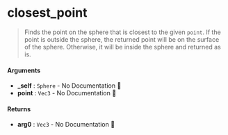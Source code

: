 # closest\_point

>  Finds the point on the sphere that is closest to the given `point`.
>  If the point is outside the sphere, the returned point will be on the surface of the sphere.
>  Otherwise, it will be inside the sphere and returned as is.

#### Arguments

- **\_self** : `Sphere` \- No Documentation 🚧
- **point** : `Vec3` \- No Documentation 🚧

#### Returns

- **arg0** : `Vec3` \- No Documentation 🚧